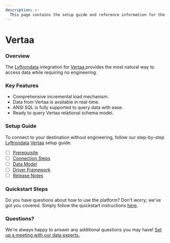 ```yaml
---
description: >-
  This page contains the setup guide and reference information for the Vertaa source connector.
---
```


# Vertaa

### Overview

The [Lyftrondata](https://www.lyftrondata.com/) integration for [Vertaa](https://www.lyftrondata.com/integration/vertaa/)[ ](https://www.lyftrondata.com/integration/vertaa/)provides the most natural way to access data while requiring no engineering.

### Key Features

* Comprehensive incremental load mechanism.
* Data from Vertaa is available in real-time.&#x20;
* ANSI SQL is fully supported to query data with ease.
* Ready to query Vertaa relational schema model.

### Setup Guide

To connect to your destination without engineering, follow our step-by-step [Lyftrondata](https://www.lyftrondata.com/)  [Vertaa](https://www.lyftrondata.com/integration/vertaa/) setup guide.

* [ ] [Prerequisite](../../marketing-analytics/vertaa/prerequisite.md)
* [ ] [Connection Steps](../../marketing-analytics/vertaa/connection-steps.md)
* [ ] [Data Model](../../marketing-analytics/vertaa/data-model/)
* [ ] [Driver Framework](../../marketing-analytics/vertaa/driver-framework/)
* [ ] [Release Notes](../../marketing-analytics/vertaa/release-notes.md)

### Quickstart Steps

Do you have questions about how to use the platform? Don't worry; we've got you covered. Simply follow the quickstart instructions [here](../../../quickstart-steps.md).

### Questions? <a href="#questions" id="questions"></a>

We're always happy to answer any additional questions you may have! [Set up a meeting with our data experts.](https://www.lyftrondata.com/book-a-meeting/)

